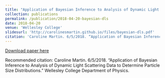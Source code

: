 ```yaml
---
title: "Application of Bayesian Inference to Analysis of Dynamic Light Scattering Data to Determine Particle Size Distributions"
collection: publications
permalink: /publication/2018-04-20-bayesian-dls
date: 2018-04-20
venue: 'Wellesley College'
slidesurl: 'http://carolinesmartin.github.io/files/bayesian-dls.pdf'
citation: 'Caroline Martin. 6/5/2018. “Application of Bayesian Inference to Analysis of Dynamic Light Scattering Data to Determine Particle Size Distributions.” Wellesley College Department of Physics.'
---
```

[Download paper here](http://carolinesmartin.github.io/files/bayesian-dls.pdf)

Recommended citation: Caroline Martin. 6/5/2018. “Application of Bayesian Inference to Analysis of Dynamic Light Scattering Data to Determine Particle Size Distributions.” Wellesley College Department of Physics.